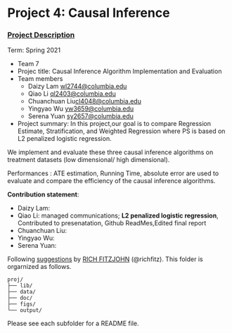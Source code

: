 # Project 4: Causal Inference

### [Project Description](doc/project4_desc.md)

Term: Spring 2021

+ Team 7
+ Projec title: Causal Inference Algorithm Implementation and Evaluation
+ Team members
	+ Daizy Lam 	<wl2744@columbia.edu>
	+ Qiao Li	<ql2403@columbia.edu>
	+ Chuanchuan Liu<cl4048@columbia.edu>
	+ Yingyao Wu	<yw3659@columbia.edu>
	+ Serena Yuan 	<sy2657@columbia.edu>
+ Project summary: 
In this project,our goal is to compare Regression Estimate, Stratification, and Weighted Regression where PS is based on L2 penalized logistic regression.

We implement and evaluate these three causal inference algorithms on treatment datasets (low dimensional/ high dimensional).

Performances : ATE estimation, Running Time, absolute error are used to evaluate and compare the efficiency of the causal inference algorithms.
	
**Contribution statement**: 

+ Daizy Lam: 
+ Qiao Li: managed communications; **L2 penalized logistic regression**, Contributed to presenatation, Github ReadMes,Edited final report 
+ Chuanchuan Liu: 
+ Yingyao Wu: 
+ Serena Yuan: 

Following [suggestions](http://nicercode.github.io/blog/2013-04-05-projects/) by [RICH FITZJOHN](http://nicercode.github.io/about/#Team) (@richfitz). This folder is orgarnized as follows.

```
proj/
├── lib/
├── data/
├── doc/
├── figs/
└── output/
```

Please see each subfolder for a README file.
